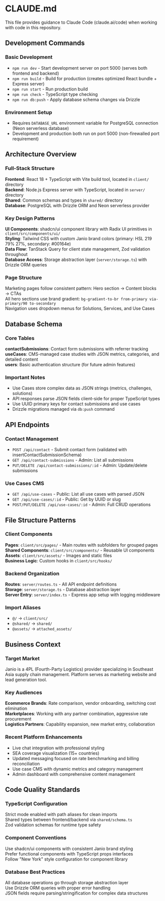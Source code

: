 # CLAUDE.md

This file provides guidance to Claude Code (claude.ai/code) when working with code in this repository.

## Development Commands

### Basic Development
- `npm run dev` - Start development server on port 5000 (serves both frontend and backend)
- `npm run build` - Build for production (creates optimized React bundle + Express server)
- `npm run start` - Run production build
- `npm run check` - TypeScript type checking
- `npm run db:push` - Apply database schema changes via Drizzle

### Environment Setup
- Requires `DATABASE_URL` environment variable for PostgreSQL connection (Neon serverless database)
- Development and production both run on port 5000 (non-firewalled port requirement)

## Architecture Overview

### Full-Stack Structure
**Frontend**: React 18 + TypeScript with Vite build tool, located in `client/` directory  
**Backend**: Node.js Express server with TypeScript, located in `server/` directory  
**Shared**: Common schemas and types in `shared/` directory  
**Database**: PostgreSQL with Drizzle ORM and Neon serverless provider

### Key Design Patterns
**UI Components**: shadcn/ui component library with Radix UI primitives in `client/src/components/ui/`  
**Styling**: Tailwind CSS with custom Janio brand colors (primary: HSL 219 79% 27%, secondary: #00164e)  
**Data Flow**: TanStack Query for client state management, Zod validation throughout  
**Database Access**: Storage abstraction layer (`server/storage.ts`) with Drizzle ORM queries  

### Page Structure
Marketing pages follow consistent pattern: Hero section → Content blocks → CTAs  
All hero sections use brand gradient: `bg-gradient-to-br from-primary via-primary/90 to-secondary`  
Navigation uses dropdown menus for Solutions, Services, and Use Cases

## Database Schema

### Core Tables
**contactSubmissions**: Contact form submissions with referrer tracking  
**useCases**: CMS-managed case studies with JSON metrics, categories, and detailed content  
**users**: Basic authentication structure (for future admin features)

### Important Notes
- Use Cases store complex data as JSON strings (metrics, challenges, solutions)  
- API responses parse JSON fields client-side for proper TypeScript types  
- Use UUID primary keys for contact submissions and use cases  
- Drizzle migrations managed via `db:push` command

## API Endpoints

### Contact Management
- `POST /api/contact` - Submit contact form (validated with insertContactSubmissionSchema)  
- `GET /api/contact-submissions` - Admin: List all submissions  
- `PUT/DELETE /api/contact-submissions/:id` - Admin: Update/delete submissions

### Use Cases CMS
- `GET /api/use-cases` - Public: List all use cases with parsed JSON  
- `GET /api/use-cases/:id` - Public: Get by UUID or slug  
- `POST/PUT/DELETE /api/use-cases/:id` - Admin: Full CRUD operations

## File Structure Patterns

### Client Components
**Pages**: `client/src/pages/` - Main routes with subfolders for grouped pages  
**Shared Components**: `client/src/components/` - Reusable UI components  
**Assets**: `client/src/assets/` - Images and static files  
**Business Logic**: Custom hooks in `client/src/hooks/`

### Backend Organization
**Routes**: `server/routes.ts` - All API endpoint definitions  
**Storage**: `server/storage.ts` - Database abstraction layer  
**Server Entry**: `server/index.ts` - Express app setup with logging middleware

### Import Aliases
- `@/` → `client/src/`  
- `@shared/` → `shared/`  
- `@assets/` → `attached_assets/`

## Business Context

### Target Market
Janio is a 4PL (Fourth-Party Logistics) provider specializing in Southeast Asia supply chain management. Platform serves as marketing website and lead generation tool.

### Key Audiences
**Ecommerce Brands**: Rate comparison, vendor onboarding, switching cost elimination  
**Marketplaces**: Working with any partner combination, aggressive rate procurement  
**Logistics Partners**: Capability expansion, new market entry, collaboration

### Recent Platform Enhancements
- Live chat integration with professional styling  
- SEA coverage visualization (15+ countries)  
- Updated messaging focused on rate benchmarking and billing reconciliation  
- Use case CMS with dynamic metrics and category management  
- Admin dashboard with comprehensive content management

## Code Quality Standards

### TypeScript Configuration  
Strict mode enabled with path aliases for clean imports  
Shared types between frontend/backend via `shared/schema.ts`  
Zod validation schemas for runtime type safety

### Component Conventions  
Use shadcn/ui components with consistent Janio brand styling  
Prefer functional components with TypeScript props interfaces  
Follow "New York" style configuration for component library

### Database Best Practices
All database operations go through storage abstraction layer  
Use Drizzle ORM queries with proper error handling  
JSON fields require parsing/stringification for complex data structures